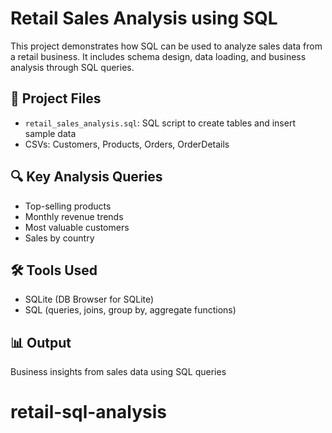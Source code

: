 # Retail Sales Analysis using SQL

This project demonstrates how SQL can be used to analyze sales data from a retail business. It includes schema design, data loading, and business analysis through SQL queries.

## 📂 Project Files

- `retail_sales_analysis.sql`: SQL script to create tables and insert sample data
- CSVs: Customers, Products, Orders, OrderDetails

## 🔍 Key Analysis Queries

- Top-selling products
- Monthly revenue trends
- Most valuable customers
- Sales by country

## 🛠 Tools Used

- SQLite (DB Browser for SQLite)
- SQL (queries, joins, group by, aggregate functions)

## 📊 Output

Business insights from sales data using SQL queries

# retail-sql-analysis
